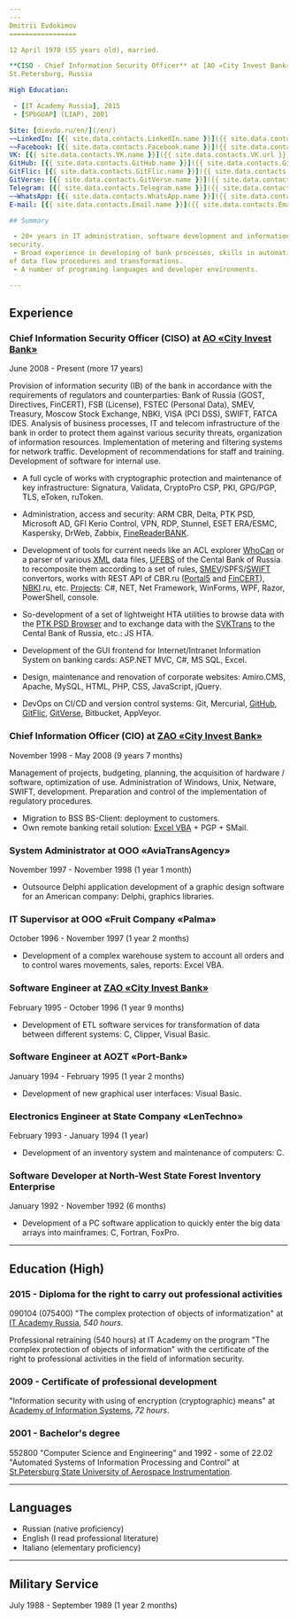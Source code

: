 ```yaml
---
---
Dmitrii Evdokimov
=================

12 April 1970 (55 years old), married.

**CISO - Chief Information Security Officer** at [AO «City Invest Bank»]  
St.Petersburg, Russia

High Education:

 - [IT Academy Russia], 2015
 - [SPbGUAP] (LIAP), 2001

Site: [dievdo.ru/en/](/en/)  
~~LinkedIn: [{{ site.data.contacts.LinkedIn.name }}]({{ site.data.contacts.LinkedIn.url }})~~ (closed in Russia)  
~~Facebook: [{{ site.data.contacts.Facebook.name }}]({{ site.data.contacts.Facebook.url }})~~ (closed in Russia)  
VK: [{{ site.data.contacts.VK.name }}]({{ site.data.contacts.VK.url }}) (in Russian)  
GitHub: [{{ site.data.contacts.GitHub.name }}]({{ site.data.contacts.GitHub.url }}),
GitFlic: [{{ site.data.contacts.GitFlic.name }}]({{ site.data.contacts.GitFlic.url }}),
GitVerse: [{{ site.data.contacts.GitVerse.name }}]({{ site.data.contacts.GitVerse.url }})  
Telegram: [{{ site.data.contacts.Telegram.name }}]({{ site.data.contacts.Telegram.url }})  
~~WhatsApp: [{{ site.data.contacts.WhatsApp.name }}]({{ site.data.contacts.WhatsApp.url }})~~  
E-mail: [{{ site.data.contacts.Email.name }}]({{ site.data.contacts.Email.url }})

## Summary

 - 20+ years in IT administration, software development and information 
security.
 - Broad experience in developing of bank processes, skills in automatization 
of data flow procedures and transformations.
 - A number of programing languages and developer environments.

---
```


## Experience

### Chief Information Security Officer (CISO) at [AO «City Invest Bank»]

June 2008 - Present (more 17 years)

Provision of information security (IB) of the bank in accordance with 
the requirements of regulators and counterparties: Bank of Russia 
(GOST, Directives, FinCERT), FSB (License), FSTEC (Personal Data), SMEV, 
Treasury, Moscow Stock Exchange, NBKI, VISA (PCI DSS), SWIFT, FATCA IDES. 
Analysis of business processes, IT and telecom infrastructure of the bank 
in order to protect them against various security threats, organization 
of information resources. 
Implementation of metering and filtering systems for network traffic. 
Development of recommendations for staff and training. 
Development of software for internal use.

 - A full cycle of works with cryptographic protection and maintenance 
of key infrastructure: 
Signatura, Validata, CryptoPro CSP, PKI, GPG/PGP, TLS, eToken, ruToken.

 - Administration, access and security: 
ARM CBR, Delta, PTK PSD, Microsoft AD, GFI Kerio Control, VPN, RDP, Stunnel,
ESET ERA/ESMC, Kaspersky, DrWeb, Zabbix, [FineReaderBANK].

 - Development of tools for current needs like an ACL explorer [WhoCan] or
a parser of various [XML] data files, [UFEBS] of the Cental Bank of Russia to
recomposite them according to a set of rules, [SMEV]/SPFS/[SWIFT] convertors,
works with REST API of CBR.ru ([Portal5] and [FinCERT]), [NBKI].ru,
etc. [Projects]:
C#, NET, Net Framework, WinForms, WPF, Razor, PowerShell, console.

 - So-development of a set of lightweight HTA utilities to browse data with
the [PTK PSD Browser] and to exchange data with the [SVKTrans] to the Cental
Bank of Russia, etc.: 
JS HTA.

 - Development of the GUI frontend for Internet/Intranet Information System 
on banking cards: ASP.NET MVC, C#, MS SQL, Excel.

 - Design, maintenance and renovation of corporate websites: 
Amiro.CMS, Apache, MySQL, HTML, PHP, CSS, JavaScript, jQuery.

 - DevOps on CI/CD and version control systems: 
Git, Mercurial, [GitHub], [GitFlic], [GitVerse], Bitbucket, AppVeyor.

### Chief Information Officer (CIO) at [ZAO «City Invest Bank»]

November 1998 - May 2008 (9 years 7 months)

Management of projects, budgeting, planning, 
the acquisition of hardware / software, optimization of use. 
Administration of Windows, Unix, Netware, SWIFT, development. 
Preparation and control of the implementation of regulatory procedures. 

 - Migration to BSS BS-Client: deployment to customers.
 - Own remote banking retail solution: [Excel VBA] + PGP + SMail.

### System Administrator at OOO «AviaTransAgency»

November 1997 - November 1998 (1 year 1 month)

 - Outsource Delphi application development of a graphic design software 
for an American company: Delphi, graphics libraries.

### IT Supervisor at OOO «Fruit Company «Palma»

October 1996 - November 1997 (1 year 2 months)

 - Development of a complex warehouse system to account all orders and to 
control wares movements, sales, reports: Excel VBA.
 
### Software Engineer at [ZAO «City Invest Bank»]

February 1995 - October 1996 (1 year 9 months)

 - Development of ETL software services for transformation of data between 
different systems: C, Clipper, Visual Basic.

### Software Engineer at AOZT «Port-Bank»

January 1994 - February 1995 (1 year 2 months)

 - Development of new graphical user interfaces: Visual Basic.

### Electronics Engineer at State Company «LenTechno»

February 1993 - January 1994 (1 year)

 - Development of an inventory system and maintenance of computers: C.

### Software Developer at North-West State Forest Inventory Enterprise

January 1992 - November 1992 (6 months)

 - Development of a PC software application to quickly enter the big data
arrays into mainframes: C, Fortran, FoxPro.

---

## Education (High)

### 2015 - Diploma for the right to carry out professional activities

090104 (075400) "The complex protection of objects of informatization"
at [IT Academy Russia], *540 hours*.

Professional retraining (540 hours) at IT Academy on the program 
"The complex protection of objects of information" with the certificate 
of the right to professional activities in the field of information security.

### 2009 - Certificate of professional development

"Information security with using of encryption (cryptographic) means" 
at [Academy of Information Systems], *72 hours*.

### 2001 - Bachelor's degree

552800 "Computer Science and Engineering" and
1992 - some of 22.02 "Automated Systems of Information Processing and Control"
at [St.Petersburg State University of Aerospace Instrumentation].

---

## Languages

 - Russian (native proficiency)
 - English (I read professional literature)
 - Italiano (elementary proficiency)

---

## Military Service

July 1988 - September 1989 (1 year 2 months)


[AO «City Invest Bank»]: //cibank.ru/en/
[ZAO «City Invest Bank»]: //cibank.ru/en/
[IT Academy Russia]: //www.academy.it.ru/
[Academy of Information Systems]: //infosystems.ru/
[SPbGUAP]: //guap.ru/
[St.Petersburg State University of Aerospace Instrumentation]: //suai.ru/

[GitHub]: //github.com/diev
[GitFlic]: //gitflic.ru/user/diev
[GitVerse]: //gitverse.ru/diev
[Projects]: /en/projects "Software Projects done"
[Verba-OW]: /Verba-OW-Automation
[WhoCan]: /WhoCan
[XML]: //github.com/diev/ReplForms
[UFEBS]: //github.com/diev/Ufebs-N
[SMEV]: //github.com/diev/SMEV-Works
[SWIFT]: //github.com/diev/Ufebs-Works
[Portal5]: //github.com/diev/Portal5-Works
[FinCERT]: //github.com/diev/FinCERT-Client
[NBKI]: //github.com/diev/Api5704
[SVKTrans]: /SVK-Transport-hta
[PTK PSD Browser]: /PTK-PSD-Browser-hta
[FineReaderBANK]: /ConvertFRBtoABS
[Excel VBA]: /Excel-VBA-Collection
